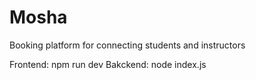 # Mosha
Booking platform for connecting students and instructors




Frontend: npm run dev
Bakckend: node index.js